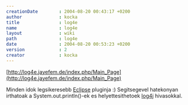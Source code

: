 ```yaml
---
creationDate        : 2004-08-20 00:43:17 +0200 
author              : kocka 
title               : log4e 
name                : log4e 
layout              : wiki 
path                : log4e 
date                : 2004-08-20 00:53:23 +0200 
version             : 2 
creator             : kocka 
---
```

[http://log4e.jayefem.de/index.php/Main_Page](http://log4e.jayefem.de/index.php/Main_Page)

Minden idok legsikeresebb [Eclipse](Eclipse.html) pluginja :) Segitsegevel hatekonyan irthatoak a System.out.println()-ek es helyettesithetoek [log4j](log4j.html) hivasokkal.

